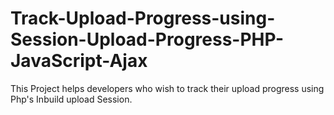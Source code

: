 # Track-Upload-Progress-using-Session-Upload-Progress-PHP-JavaScript-Ajax
This Project helps developers who wish to track their upload progress using Php's Inbuild upload Session.
